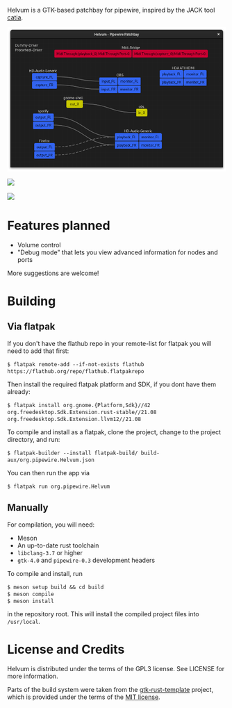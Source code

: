 Helvum is a GTK-based patchbay for pipewire, inspired by the JACK tool [catia](https://kx.studio/Applications:Catia).

![Screenshot](docs/screenshot.png)

<a href="https://flathub.org/apps/details/org.pipewire.Helvum"><img src="https://flathub.org/assets/badges/flathub-badge-en.png" width="300"/></a>

<a href="https://repology.org/project/helvum/versions"><img src="https://repology.org/badge/vertical-allrepos/helvum.svg" width="300"/></a>

# Features planned

- Volume control
- "Debug mode" that lets you view advanced information for nodes and ports

More suggestions are welcome!

# Building

## Via flatpak
If you don't have the flathub repo in your remote-list for flatpak you will need to add that first:
```shell
$ flatpak remote-add --if-not-exists flathub https://flathub.org/repo/flathub.flatpakrepo
```

Then install the required flatpak platform and SDK, if you dont have them already:
```shell
$ flatpak install org.gnome.{Platform,Sdk}//42 org.freedesktop.Sdk.Extension.rust-stable//21.08 org.freedesktop.Sdk.Extension.llvm12//21.08
```

To compile and install as a flatpak, clone the project, change to the project directory, and run:
```shell
$ flatpak-builder --install flatpak-build/ build-aux/org.pipewire.Helvum.json
```

You can then run the app via
```shell
$ flatpak run org.pipewire.Helvum
```

## Manually
For compilation, you will need:

- Meson
- An up-to-date rust toolchain
- `libclang-3.7` or higher
- `gtk-4.0` and `pipewire-0.3` development headers

To compile and install, run

```shell
$ meson setup build && cd build
$ meson compile
$ meson install
```

in the repository root.
This will install the compiled project files into `/usr/local`.

# License and Credits
Helvum is distributed under the terms of the GPL3 license.
See LICENSE for more information.

Parts of the build system were taken from the [gtk-rust-template](https://gitlab.gnome.org/World/Rust/gtk-rust-template) project,
which is provided under the terms of the [MIT license](https://gitlab.gnome.org/World/Rust/gtk-rust-template/-/blob/master/LICENSE.md).
